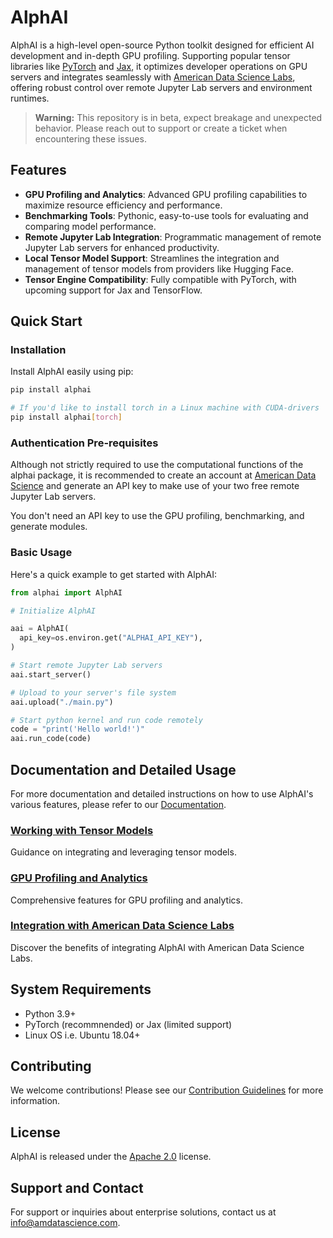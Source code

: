 # AlphAI

AlphAI is a high-level open-source Python toolkit designed for efficient AI development and in-depth GPU profiling. Supporting popular tensor libraries like [PyTorch](https://pytorch.org/get-started/locally/) and [Jax](https://github.com/google/jax), it optimizes developer operations on GPU servers and integrates seamlessly with [American Data Science Labs](https://dashboard.amdatascience.com), offering robust control over remote Jupyter Lab servers and environment runtimes.

> **Warning:** This repository is in beta, expect breakage and unexpected behavior. Please reach out to support or create a ticket when encountering these issues.

## Features

- **GPU Profiling and Analytics**: Advanced GPU profiling capabilities to maximize resource efficiency and performance.
- **Benchmarking Tools**: Pythonic, easy-to-use tools for evaluating and comparing model performance.
- **Remote Jupyter Lab Integration**: Programmatic management of remote Jupyter Lab servers for enhanced productivity.
- **Local Tensor Model Support**: Streamlines the integration and management of tensor models from providers like Hugging Face.
- **Tensor Engine Compatibility**: Fully compatible with PyTorch, with upcoming support for Jax and TensorFlow.

## Quick Start

### Installation

Install AlphAI easily using pip:

```bash
pip install alphai

# If you'd like to install torch in a Linux machine with CUDA-drivers
pip install alphai[torch]
```

### Authentication Pre-requisites

Although not strictly required to use the computational functions of the alphai package, it is recommended to create an account at [American Data Science](https://dashboard.amdatascience.com) and generate an API key to make use of your two free remote Jupyter Lab servers.

You don't need an API key to use the GPU profiling, benchmarking, and generate modules.


### Basic Usage

Here's a quick example to get started with AlphAI:

```python
from alphai import AlphAI

# Initialize AlphAI

aai = AlphAI(
  api_key=os.environ.get("ALPHAI_API_KEY"),
)

# Start remote Jupyter Lab servers
aai.start_server()

# Upload to your server's file system 
aai.upload("./main.py")

# Start python kernel and run code remotely
code = "print('Hello world!')"
aai.run_code(code)

```

## Documentation and Detailed Usage

For more documentation and detailed instructions on how to use AlphAI's various features, please refer to our [Documentation](https://alphai.amdatascience.com).

### [Working with Tensor Models](https://alphai.amdatascience.com/americandatascience/alphai/models/hugging-face/)

Guidance on integrating and leveraging tensor models.

### [GPU Profiling and Analytics](https://alphai.amdatascience.com/americandatascience/alphai/gpu-profiling/)

Comprehensive features for GPU profiling and analytics.

### [Integration with American Data Science Labs](https://alphai.amdatascience.com/americandatascience/alphai/servers/)

Discover the benefits of integrating AlphAI with American Data Science Labs.

## System Requirements

- Python 3.9+
- PyTorch (recommnended) or Jax (limited support)
- Linux OS i.e. Ubuntu 18.04+

## Contributing

We welcome contributions! Please see our [Contribution Guidelines](https://github.com/americandatascience/alphai/README.md) for more information.

## License

AlphAI is released under the [Apache 2.0](https://github.com/americandatascience/alphai/LICENSE.txt) license.

## Support and Contact

For support or inquiries about enterprise solutions, contact us at [info@amdatascience.com](mailto:info@amdatascience.com).
